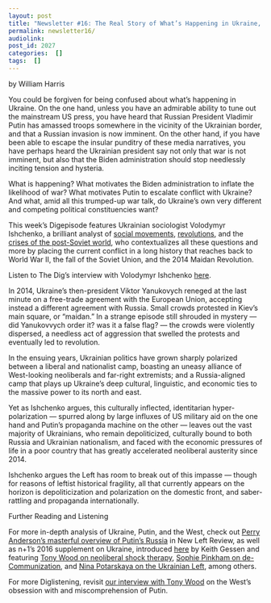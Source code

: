 ```yaml
---
layout: post
title: "Newsletter #16: The Real Story of What’s Happening in Ukraine, with Volodymyr Ishchenko"
permalink: newsletter16/
audiolink: 
post_id: 2027
categories:  []
tags:  []
---
```


by William Harris

You could be forgiven for being confused about what’s happening in Ukraine. On the one hand, unless you have an admirable ability to tune out the mainstream US press, you have heard that Russian President Vladimir Putin has amassed troops somewhere in the vicinity of the Ukrainian border, and that a Russian invasion is now imminent. On the other hand, if you 
have been able to escape the insular punditry of these media narratives, you have perhaps heard the Ukrainian president say not only that war is not imminent, but also that the Biden administration should stop needlessly inciting tension and hysteria.

What is happening? What motivates the Biden administration to inflate the likelihood of war? What motivates Putin to escalate conflict with Ukraine? And what, amid all this trumped-up war talk, do Ukraine’s own very different and competing political constituencies want?

This week’s 
Digepisode features Ukrainian sociologist Volodymyr Ishchenko, a brilliant analyst of 
[social movements](https://lefteast.org/contradictions-post-soviet-ukraine-failure-ukraine-new-left/), 
[revolutions](https://www.ponarseurasia.org/how-maidan-revolutions-reproduce-and-intensify-the-post-soviet-crisis-of-political-representation/), and the 
[crises of the post-Soviet world](https://lefteast.org/ukraine-in-the-vicious-circle-of-the-post-soviet-crisis-of-hegemony/), who contextualizes all these questions and more by placing the current conflict in a long history that reaches back to World War II, the fall of the Soviet Union, and the 2014 Maidan Revolution.

Listen to
The Dig’s interview with Volodymyr Ishchenko
[here](https://www.thedigradio.com/podcast/ukraine-w-volodymyr-ishchenko/).

In 2014, Ukraine’s then-president Viktor Yanukovych reneged at the last minute on a free-trade agreement with the European Union, accepting instead a different agreement with Russia. Small crowds protested in Kiev’s main square, or “maidan.” In a strange episode still shrouded in mystery — did Yanukovvych order it? was it a false flag? — the crowds were violently dispersed, a needless act of aggression that swelled the protests and eventually led to revolution.

In the ensuing years, Ukrainian politics have grown sharply polarized between a liberal and nationalist camp, boasting an uneasy alliance of West-looking neoliberals and far-right extremists; and a Russia-aligned camp that plays up Ukraine’s deep cultural, linguistic, and economic ties to the massive power to its north and east.

Yet as Ishchenko argues, this culturally inflected, identitarian hyper-polarization — spurred along by large influxes of US military aid on the one hand and Putin’s propaganda machine on the other — leaves out the vast majority of Ukrainians, who remain depoliticized, culturally bound to both Russia and Ukrainian nationalism, and faced with the economic pressures of life in a poor country that has greatly accelerated neoliberal austerity since 2014.

Ishchenko argues the Left has room to break out of this impasse — though for reasons of leftist historical fragility, all that currently appears on the horizon is depoliticization and polarization on the domestic front, and saber-rattling and propaganda internationally.

Further Reading and Listening

For more in-depth analysis of Ukraine, Putin, and the West, check out 
[Perry Anderson’s masterful overview of Putin’s Russia](https://newleftreview.org/issues/ii94/articles/perry-anderson-incommensurate-russia) in 
New Left Review, as well as 
n+1’s 2016 supplement on Ukraine, introduced 
[here](https://www.nplusonemag.com/issue-24/ukraine-supplement/introduction-3/) by Keith Gessen and featuring 
[Tony Wood on neoliberal shock therapy](https://www.nplusonemag.com/issue-24/ukraine-supplement/states-of-shock/), 
[Sophie Pinkham on de-Communization](https://www.nplusonemag.com/issue-24/ukraine-supplement/leninopad/), and 
[Nina Potarskaya on the Ukrainian Left](https://www.nplusonemag.com/issue-24/ukraine-supplement/maidan-and-after/), among others.

For more 
Diglistening, revisit 
[our interview with Tony Wood](https://www.thedigradio.com/podcast/russia-beyond-putin-with-tony-wood/) on the West’s obsession with and miscomprehension of Putin.
